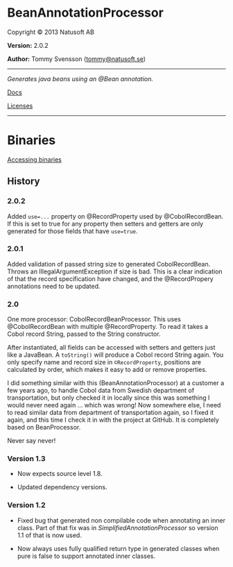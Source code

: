 # BeanAnnotationProcessor

Copyright © 2013 Natusoft AB

__Version:__ 2.0.2

__Author:__ Tommy Svensson (tommy@natusoft.se)

----

_Generates java beans using an @Bean annotation._

[Docs](https://github.com/tombensve/BeanAnnotationProcessor/blob/master/docs/BeanAnnotationProcessor.md)

[Licenses](https://github.com/tombensve/SimplifiedAnnotationProcessor/blob/master/licenses.md)

----

# Binaries

[Accessing binaries](https://github.com/tombensve/CommonStuff/blob/master/docs/AccessingBinaries.md)

## History

### 2.0.2

Added `use=...` property on @RecordProperty used by
@CobolRecordBean. If this is set to true for any property
then setters and getters are only generated for those fields
that have `use=true`.

### 2.0.1

Added validation of passed string size to generated 
CobolRecordBean. Throws an IllegalArgumentException if
size is bad. This is a clear indication of that the
record specification have changed, and the @RecordPropery
annotations need to be updated.

### 2.0

One more processor: CobolRecordBeanProcessor. This uses
@CobolRecordBean with multiple @RecordProperty. To read it
takes a Cobol record String, passed to the String constructor.

After instantiated, all fields can be accessed with setters and
getters just like a JavaBean. A `toString()` will produce a
Cobol record String again. You only specify name and record size
in `©RecordProperty`, positions are calculated by order, which 
makes it easy to add or remove properties.

I did something similar with this (BeanAnnotationProcessor) at a
customer a few years ago, to handle Cobol data from Swedish
department of transportation, but only checked it in locally 
since this was something I would never need again ... which was
wrong! Now somewhere else, I need to read similar data from
department of transportation again, so I fixed it again, and 
this time I check it in with the project at GitHub. It is
completely based on BeanProcessor.

Never say never!

### Version 1.3

* Now expects source level 1.8.

* Updated dependency versions.

### Version 1.2

* Fixed bug that generated non compilable code when annotating an inner class. Part of that fix was in _SimplifiedAnnotationProcessor_ so version 1.1 of that is now used.

* Now always uses fully qualified return type in generated classes when pure is false to support annotated inner classes.


